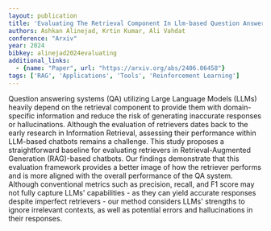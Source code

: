 ```yaml
---
layout: publication
title: 'Evaluating The Retrieval Component In Llm-based Question Answering Systems'
authors: Ashkan Alinejad, Krtin Kumar, Ali Vahdat
conference: "Arxiv"
year: 2024
bibkey: alinejad2024evaluating
additional_links:
  - {name: "Paper", url: "https://arxiv.org/abs/2406.06458"}
tags: ['RAG', 'Applications', 'Tools', 'Reinforcement Learning']
---
```

Question answering systems (QA) utilizing Large Language Models (LLMs)
heavily depend on the retrieval component to provide them with domain-specific
information and reduce the risk of generating inaccurate responses or
hallucinations. Although the evaluation of retrievers dates back to the early
research in Information Retrieval, assessing their performance within LLM-based
chatbots remains a challenge.
  This study proposes a straightforward baseline for evaluating retrievers in
Retrieval-Augmented Generation (RAG)-based chatbots. Our findings demonstrate
that this evaluation framework provides a better image of how the retriever
performs and is more aligned with the overall performance of the QA system.
Although conventional metrics such as precision, recall, and F1 score may not
fully capture LLMs' capabilities - as they can yield accurate responses despite
imperfect retrievers - our method considers LLMs' strengths to ignore
irrelevant contexts, as well as potential errors and hallucinations in their
responses.
